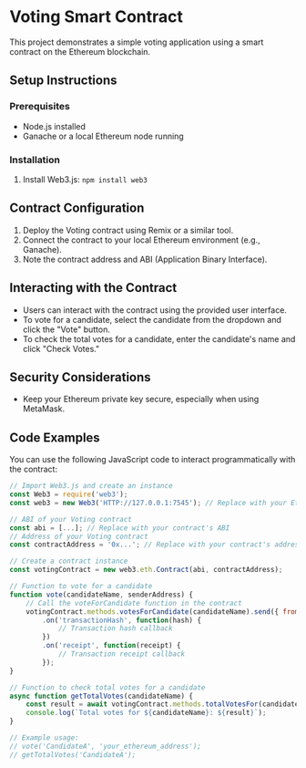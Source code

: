 # Voting Smart Contract

This project demonstrates a simple voting application using a smart contract on the Ethereum blockchain.

## Setup Instructions

### Prerequisites
- Node.js installed
- Ganache or a local Ethereum node running

### Installation
1. Install Web3.js: `npm install web3`

## Contract Configuration

1. Deploy the Voting contract using Remix or a similar tool.
2. Connect the contract to your local Ethereum environment (e.g., Ganache).
3. Note the contract address and ABI (Application Binary Interface).

## Interacting with the Contract

- Users can interact with the contract using the provided user interface.
- To vote for a candidate, select the candidate from the dropdown and click the "Vote" button.
- To check the total votes for a candidate, enter the candidate's name and click "Check Votes."

## Security Considerations

- Keep your Ethereum private key secure, especially when using MetaMask.

## Code Examples

You can use the following JavaScript code to interact programmatically with the contract:

```javascript
// Import Web3.js and create an instance
const Web3 = require('web3');
const web3 = new Web3('HTTP://127.0.0.1:7545'); // Replace with your Ethereum endpoint

// ABI of your Voting contract
const abi = [...]; // Replace with your contract's ABI
// Address of your Voting contract
const contractAddress = '0x...'; // Replace with your contract's address

// Create a contract instance
const votingContract = new web3.eth.Contract(abi, contractAddress);

// Function to vote for a candidate
function vote(candidateName, senderAddress) {
    // Call the voteForCandidate function in the contract
    votingContract.methods.votesForCandidate(candidateName).send({ from: senderAddress })
        .on('transactionHash', function(hash) {
            // Transaction hash callback
        })
        .on('receipt', function(receipt) {
            // Transaction receipt callback
        });
}

// Function to check total votes for a candidate
async function getTotalVotes(candidateName) {
    const result = await votingContract.methods.totalVotesFor(candidateName).call();
    console.log(`Total votes for ${candidateName}: ${result}`);
}

// Example usage:
// vote('CandidateA', 'your_ethereum_address');
// getTotalVotes('CandidateA');
